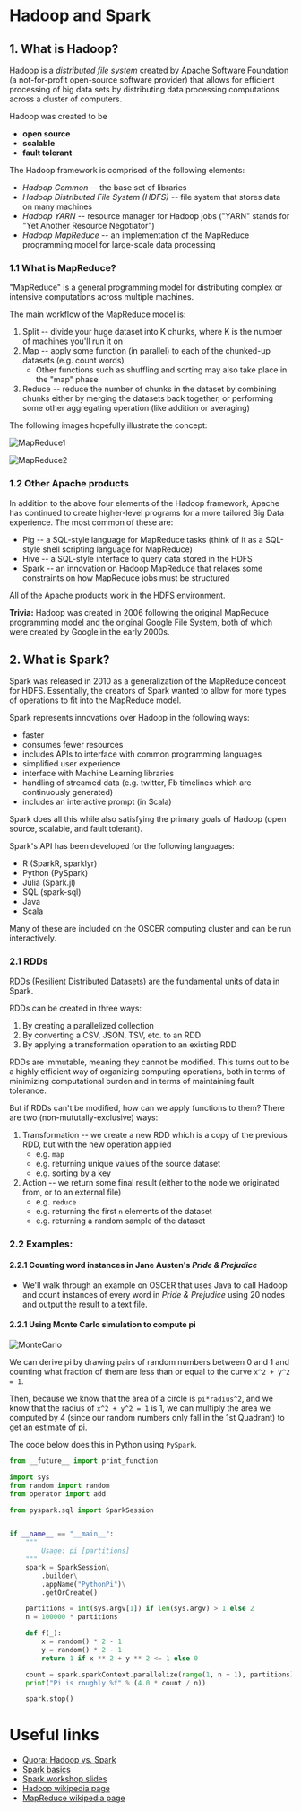 # Hadoop and Spark

## 1. What is Hadoop?
Hadoop is a *distributed file system* created by Apache Software Foundation (a not-for-profit open-source software provider) that allows for efficient processing of big data sets by distributing data processing computations across a cluster of computers.

Hadoop was created to be 

- **open source**
- **scalable**
- **fault tolerant**

The Hadoop framework is comprised of the following elements:

- *Hadoop Common* -- the base set of libraries
- *Hadoop Distributed File System (HDFS)* -- file system that stores data on many machines
- *Hadoop YARN* -- resource manager for Hadoop jobs ("YARN" stands for "Yet Another Resource Negotiator")
- *Hadoop MapReduce* -- an implementation of the MapReduce programming model for large-scale data processing

### 1.1 What is MapReduce?
"MapReduce" is a general programming model for distributing complex or intensive computations across multiple machines.

The main workflow of the MapReduce model is:

1. Split -- divide your huge dataset into K chunks, where K is the number of machines you'll run it on
2. Map -- apply some function (in parallel) to each of the chunked-up datasets (e.g. count words)
    * Other functions such as shuffling and sorting may also take place in the "map" phase 
3. Reduce -- reduce the number of chunks in the dataset by combining chunks either by merging the datasets back together, or performing some other aggregating operation (like addition or averaging)

 The following images hopefully illustrate the concept:

![MapReduce1](../Graphics/mapreduce_work.jpg)

![MapReduce2](../Graphics/marylittlelamb_mapreduce.png)

### 1.2 Other Apache products
In addition to the above four elements of the Hadoop framework, Apache has continued to create higher-level programs for a more tailored Big Data experience. The most common of these are:

- Pig -- a SQL-style language for MapReduce tasks (think of it as a SQL-style shell scripting language for MapReduce)
- Hive -- a SQL-style interface to query data stored in the HDFS
- Spark -- an innovation on Hadoop MapReduce that relaxes some constraints on how MapReduce jobs must be structured

All of the Apache products work in the HDFS environment.

**Trivia:** Hadoop was created in 2006 following the original MapReduce programming model and the original Google File System, both of which were created by Google in the early 2000s.

## 2. What is Spark?
Spark was released in 2010 as a generalization of the MapReduce concept for HDFS. Essentially, the creators of Spark wanted to allow for more types of operations to fit into the MapReduce model.

Spark represents innovations over Hadoop in the following ways:

* faster
* consumes fewer resources
* includes APIs to interface with common programming languages
* simplified user experience
* interface with Machine Learning libraries
* handling of streamed data (e.g. twitter, Fb timelines which are continuously generated)
* includes an interactive prompt (in Scala)

Spark does all this while also satisfying the primary goals of Hadoop (open source, scalable, and fault tolerant).

Spark's API has been developed for the following languages:

* R (SparkR, sparklyr)
* Python (PySpark)
* Julia (Spark.jl)
* SQL (spark-sql)
* Java
* Scala

Many of these are included on the OSCER computing cluster and can be run interactively.

### 2.1 RDDs
RDDs (Resilient Distributed Datasets) are the fundamental units of data in Spark.

RDDs can be created in three ways:

1. By creating a parallelized collection
2. By converting a CSV, JSON, TSV, etc. to an RDD
3. By applying a transformation operation to an existing RDD

RDDs are immutable, meaning they cannot be modified. This turns out to be a highly efficient way of organizing computing operations, both in terms of minimizing computational burden and in terms of maintaining fault tolerance.

But if RDDs can't be modified, how can we apply functions to them? There are two (non-mututally-exclusive) ways:

1. Transformation -- we create a new RDD which is a copy of the previous RDD, but with the new operation applied
    * e.g. `map`
    * e.g. returning unique values of the source dataset
    * e.g. sorting by a key
2. Action -- we return some final result (either to the node we originated from, or to an external file)
    * e.g. `reduce`
    * e.g. returning the first `n` elements of the dataset
    * e.g. returning a random sample of the dataset

### 2.2 Examples:

#### 2.2.1 Counting word instances in Jane Austen's *Pride & Prejudice*

* We'll walk through an example on OSCER that uses Java to call Hadoop and count instances of every word in *Pride & Prejudice* using 20 nodes and output the result to a text file.

#### 2.2.1 Using Monte Carlo simulation to compute pi

![MonteCarlo](../Graphics/MCexample10.png)

We can derive pi by drawing pairs of random numbers between 0 and 1 and counting what fraction of them are less than or equal to the curve `x^2 + y^2 = 1`. 

Then, because we know that the area of a circle is `pi*radius^2`, and we know that the radius of `x^2 + y^2 = 1` is 1, we can multiply the area we computed by 4 (since our random numbers only fall in the 1st Quadrant) to get an estimate of pi. 

The code below does this in Python using `PySpark`.

```python
from __future__ import print_function

import sys
from random import random
from operator import add

from pyspark.sql import SparkSession


if __name__ == "__main__":
    """
        Usage: pi [partitions]
    """
    spark = SparkSession\
        .builder\
        .appName("PythonPi")\
        .getOrCreate()

    partitions = int(sys.argv[1]) if len(sys.argv) > 1 else 2
    n = 100000 * partitions

    def f(_):
        x = random() * 2 - 1
        y = random() * 2 - 1
        return 1 if x ** 2 + y ** 2 <= 1 else 0

    count = spark.sparkContext.parallelize(range(1, n + 1), partitions).map(f).reduce(add)
    print("Pi is roughly %f" % (4.0 * count / n))

    spark.stop()
```


# Useful links

* [Quora: Hadoop vs. Spark](https://www.quora.com/What-is-the-difference-between-Hadoop-and-Spark)
* [Spark basics](https://data-flair.training/blogs/what-is-spark/)
* [Spark workshop slides](https://stanford.edu/~rezab/sparkclass/slides/itas_workshop.pdf)
* [Hadoop wikipedia page](https://en.wikipedia.org/wiki/Apache_Hadoop)
* [MapReduce wikipedia page](https://en.wikipedia.org/wiki/MapReduce)
